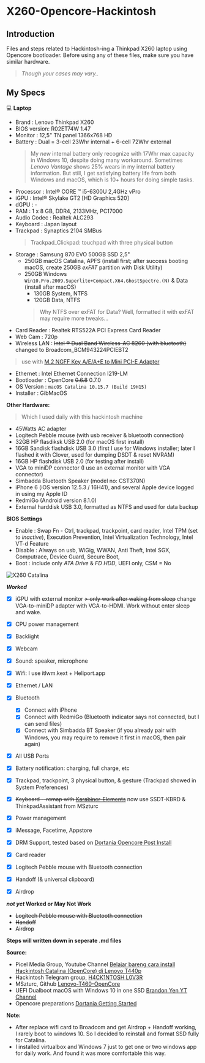 # X260-Opencore-Hackintosh

## Introduction

Files and steps related to Hackintosh-ing a Thinkpad X260 laptop using Opencore bootloader.
Before using any of these files, make sure you have similar hardware.
> *Though your cases may vary..*

## My Specs

💻 **Laptop**
* Brand       :	Lenovo Thinkpad X260
* BIOS version: R02ET74W 1.47
* Monitor     : 12,5" TN panel 1366x768 HD
* Battery     : Dual = 3-cell 23Whr internal + 6-cell 72Whr external
  > My _new_ internal battery only recognize with 17Whr max capacity in Windows 10, despite doing many workaround.
  > Sometimes _Lenovo Vantage_ shows 25% wears in my internal battery information.
  > But still, I get satisfying battery life from both Windows and macOS, which is 10+ hours for doing simple tasks.
* Processor   :	Intel® CORE ™ i5-6300U 2,4GHz vPro
* iGPU        :	Intel® Skylake GT2 [HD Graphics 520]
* dGPU        :	-
* RAM         :	1 x 8 GB, DDR4, 2133MHz, PC17000
* Audio Codec :	Realtek ALC293
* Keyboard    : Japan layout
* Trackpad    : Synaptics 2104 SMBus
  > Trackpad_Clickpad: touchpad with three physical button
* Storage     :	Samsung 870 EVO 500GB SSD 2,5"
  - 250GB macOS Catalina, APFS (install first; after success booting macOS, create 250GB _exFAT_ partition with Disk Utility)
  - 250GB Windows ```Win10.Pro.2009.Superlite+Compact.X64.GhostSpectre.(N)``` & Data (install after macOS) 
    - 130GB System, NTFS
    - 120GB Data, NTFS
    > Why NTFS over exFAT for Data? Well, formatted it with exFAT may require more tweaks...
* Card Reader  : Realtek RTS522A PCI Express Card Reader
* Web Cam      : 720p
* Wireless LAN : ~~Intel ® Dual Band Wireless-AC 8260 (with bluetooth)~~ changed to Broadcom_BCM943224PCIEBT2
 > use with [M.2 NGFF Key A/E/A+E to Mini PCI-E Adapter](https://www.aliexpress.com/i/32946029345.html)
* Ethernet     : Intel Ethernet Connection I219-LM
* Bootloader   : OpenCore ~~0.6.8~~ 0.7.0
* OS Version   : ```macOS Catalina 10.15.7 (Build 19H15)```
* Installer    : GibMacOS


**Other Hardware:**
  > Which I used daily with this hackintosh machine
* 45Watts AC adapter
* Logitech Pebble mouse (with usb receiver & bluetooth connection)
* 32GB HP flasdiksk USB 2.0 (for macOS first install)
* 16GB Sandisk flashdisk USB 3.0 (first I use for Windows installer; later I flashed it with Clover, used for dumping DSDT & reset NVRAM)
* 16GB HP flashdisk USB 2.0 (for testing after install)
* VGA to miniDP connector (I use an external monitor with VGA connector)
* Simbadda Bluetooth Speaker (model no: CST370N)
* iPhone 6 (iOS version 12.5.3 / 16H41), and several Apple device logged in using my Apple ID
* RedmiGo (Android version 8.1.0)
* External harddisk USB 3.0, formatted as NTFS and used for data backup

**BIOS Settings**
* Enable  : Swap Fn - Ctrl, trackpad, trackpoint, card reader, Intel TPM (set to _inactive_), Execution Prevention, Intel Virtualization Technology, Intel VT-d Feature
* Disable : Always on usb, WiGig, WWAN, Anti Theft, Intel SGX, Computrace, Device Guard, Secure Boot,
* Boot    : include only _ATA Drive_ & _FD HDD_, UEFI only, CSM = No

![X260 Catalina](https://user-images.githubusercontent.com/85201626/120451713-dc76b580-c3bb-11eb-8122-e78a243cb831.png)

***Worked***
- [x] iGPU with external monitor
  ~~> only work after waking from sleep~~ change VGA-to-miniDP adapter with VGA-to-HDMI. Work without enter sleep and wake.
- [x] CPU power management
- [x] Backlight
- [x] Webcam
- [x] Sound: speaker, microphone
- [x] Wifi: I use itlwm.kext + Heliport.app
- [x] Ethernet / LAN
- [x] Bluetooth
  - [x] Connect with iPhone
  - [x] Connect with RedmiGo (Bluetooth indicator says not connected, but I can send files)
  - [x] Connect with Simbadda BT Speaker (if you already pair with Windows, you may require to remove it first in macOS, then pair again)
- [x] All USB Ports
- [x] Battery notification: charging, full charge, etc
- [x] Trackpad, trackpoint, 3 physical button, & gesture (Trackpad showed in System Preferences)
- [x] ~~Keyboard --remap with [Karabiner-Elements](https://karabiner-elements.pqrs.org)~~ now use SSDT-KBRD & ThinkpadAssistant from MSzturc
- [x] Power management
- [x] iMessage, Facetime, Appstore
- [x] DRM Support, tested based on [Dortania Opencore Post Install](https://dortania.github.io/OpenCore-Post-Install/universal/drm.html#testing-drm)
- [x] Card reader
- [x] Logitech Pebble mouse with Bluetooth connection
- [x] Handoff (& universal clipboard)
- [x] Airdrop


**_not yet_ Worked or May Not Work**
* ~~Logitech Pebble mouse with Bluetooth connection~~
* ~~Handoff~~
* ~~Airdrop~~

**Steps will written down in seperate .md files**

**Source:**
* Picel Media Group, Youtube Channel [Belajar bareng cara install Hackintosh Catalina (OpenCore) di Lenovo T440p](https://youtu.be/zdcPPpd-g8I)
* Hackintosh Telegram group, [H4CK1NTOSH L0V3R](https://t.me/HackintoshLover)
* MSzturc, Github [Lenovo-T460-OpenCore](https://github.com/MSzturc/Lenovo-T460-OpenCore)
* UEFI Dualboot macOS with Windows 10 in one SSD [Brandon Yen YT Channel](https://youtu.be/ztxHRGdX0Sw)
* Opencore preparations [Dortania Getting Started](https://dortania.github.io/getting-started/)

**Note:**
* After replace wifi card to Broadcom and get Airdrop + Handoff working, I rarely boot to windows 10. So I decided to reinstall and format SSD fully for Catalina.
* I installed virtualbox and Windows 7 just to get one or two windows app for daily work. And found it was more comfortable this way.
